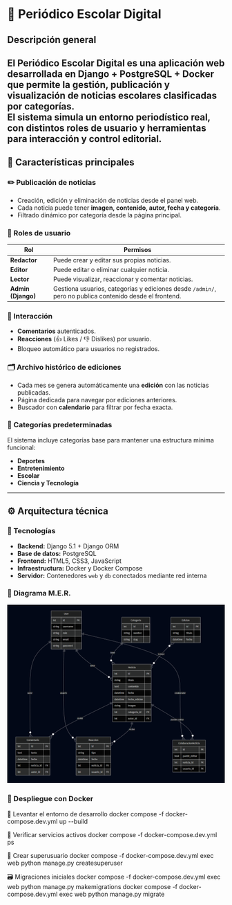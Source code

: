 # 📰 Periódico Escolar Digital

## Descripción general

El **Periódico Escolar Digital** es una aplicación web desarrollada en **Django + PostgreSQL + Docker** que permite la **gestión, publicación y visualización de noticias escolares** clasificadas por categorías.  
El sistema simula un entorno periodístico real, con distintos roles de usuario y herramientas para interacción y control editorial.
---

## 🧩 Características principales

### ✏️ Publicación de noticias
- Creación, edición y eliminación de noticias desde el panel web.
- Cada noticia puede tener **imagen, contenido, autor, fecha y categoría**.
- Filtrado dinámico por categoría desde la página principal.

### 👥 Roles de usuario
| Rol | Permisos |
|------|-----------|
| **Redactor** | Puede crear y editar sus propias noticias. |
| **Editor** | Puede editar o eliminar cualquier noticia. |
| **Lector** | Puede visualizar, reaccionar y comentar noticias. |
| **Admin (Django)** | Gestiona usuarios, categorías y ediciones desde `/admin/`, pero no publica contenido desde el frontend. |

### 💬 Interacción
- **Comentarios** autenticados.
- **Reacciones** (👍 Likes / 👎 Dislikes) por usuario.
- Bloqueo automático para usuarios no registrados.

### 🗂️ Archivo histórico de ediciones
- Cada mes se genera automáticamente una **edición** con las noticias publicadas.
- Página dedicada para navegar por ediciones anteriores.
- Buscador con **calendario** para filtrar por fecha exacta.

### 🧠 Categorías predeterminadas
El sistema incluye categorías base para mantener una estructura mínima funcional:
- **Deportes**
- **Entretenimiento**
- **Escolar**
- **Ciencia y Tecnología**

---

## ⚙️ Arquitectura técnica

### 🔸 Tecnologías
- **Backend:** Django 5.1 + Django ORM  
- **Base de datos:** PostgreSQL  
- **Frontend:** HTML5, CSS3, JavaScript  
- **Infraestructura:** Docker y Docker Compose  
- **Servidor:** Contenedores `web` y `db` conectados mediante red interna  

### 🔸 Diagrama M.E.R.
![Modelo Entidad–Relación](static/img/mer.png)

### 🐳 Despliegue con Docker

🚀 Levantar el entorno de desarrollo
docker compose -f docker-compose.dev.yml up --build

🧩 Verificar servicios activos
docker compose -f docker-compose.dev.yml ps

🧰 Crear superusuario
docker compose -f docker-compose.dev.yml exec web python manage.py createsuperuser

🗃️ Migraciones iniciales
docker compose -f docker-compose.dev.yml exec web python manage.py makemigrations
docker compose -f docker-compose.dev.yml exec web python manage.py migrate
